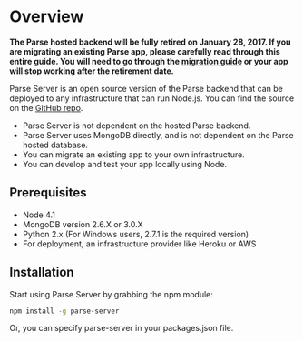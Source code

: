 # Overview

**The Parse hosted backend will be fully retired on January 28, 2017. If you are migrating an existing Parse app, please carefully read through this entire guide. You will need to go through the [migration guide](#migrating) or your app will stop working after the retirement date.**

Parse Server is an open source version of the Parse backend that can be deployed to any infrastructure that can run Node.js. You can find the source on the [GitHub repo](https://www.github.com/ParsePlatform/parse-server).

* Parse Server is not dependent on the hosted Parse backend.
* Parse Server uses MongoDB directly, and is not dependent on the Parse hosted database.
* You can migrate an existing app to your own infrastructure.
* You can develop and test your app locally using Node.

## Prerequisites

* Node 4.1
* MongoDB version 2.6.X or 3.0.X
* Python 2.x (For Windows users, 2.7.1 is the required version)
* For deployment, an infrastructure provider like Heroku or AWS

## Installation

Start using Parse Server by grabbing the npm module:

```bash
npm install -g parse-server
```

Or, you can specify parse-server in your packages.json file.